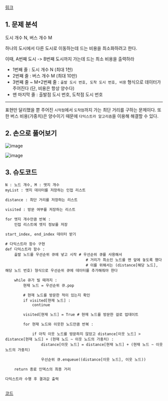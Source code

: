 [링크](https://www.acmicpc.net/problem/1916)

## 1. 문제 분석

도시 개수 N, 버스 개수 M

하나의 도시에서 다른 도시로 이동하는데 드는 비용을 최소화하려고 한다.

이때, A번째 도시 -> B번째 도시까지 가는데 드는 최소 비용을 출력하라

- 1번째 줄 : 도시 개수 N (최대 1천)
- 2번째 줄 : 버스 개수 M (최대 10만)
- 3번째 줄 ~ M+2번째 줄 : `출발 도시 번호, 도착 도시 번호, 비용` 형식으로 데이터가 주어진다 (단, 비용은 항상 양수다)
- 맨 마지막 줄 : 출발점 도시 번호, 도착점 도시 번호

--- 

표현만 달리했을 뿐 주어진 `시작점`에서 `도착점`까지 가는 최단 거리를 구하는 문제이다. 또한 버스 비용(가중치)은 양수이기 때문에 `다익스트라 알고리즘`을 이용해 해결할 수 있다.

## 2. 손으로 풀어보기 

![image](../../image/day17/57번_001.png)

![image](../../image/day17/57번_002.png)

## 3. 슈도코드 

``` 
N : 노드 개수, M : 엣지 개수
myList : 엣지 데이터를 저장하는 인접 리스트

distance : 최단 거리를 저장하는 리스트 

visited : 방문 여부를 저장하는 리스트

for 엣지 개수만큼 반복 : 
    인접 리스트에 엣지 정보를 저장

start_index, end_index 데이터 받기 

# 다익스트라 함수 구현
def 다익스트라 함수 : 
    출발 노드를 우선순위 큐에 넣고 시작 # 우선순위 큐를 사용해서
                                    # 거리가 최소인 노드를 맨 앞에 놓도록 했다
                                    # 이를 위해서는 (distance[해당 노드], 해당 노드 번호) 형식으로 우선순위 큐에 데이터를 추가해줘야 한다

    while 큐가 빌 때까지 : 
        현재 노드 = 우선순위 큐.pop

        # 현재 노드를 방문한 적이 있는지 확인
        if visited[현재 노드] : 
            continue

        visited[현재 노드] = True # 현재 노드를 방문한 걸로 업데이트

        for 현재 노드와 이웃한 노드만큼 반복 : 

            if 아직 이웃 노드를 방문하지 않았고 distance[이웃 노드] > distance[현재 노드] + (현재 노드 ~ 이웃 노드의 가중치) : 
                distance[이웃 노드] = distance[현재 노드] + (현재 노드 ~ 이웃 노드의 가중치)

                우선순위 큐.enqueue((distance[이웃 노드], 이웃 노드))

    return 종료 인덱스의 최종 거리 

다익스트라 수행 후 결과값 출력
    
```

[코드](../../code/day17/57_최소비용구하기.py)